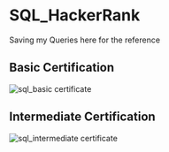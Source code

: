 # SQL_HackerRank

Saving my Queries here for the reference
## Basic Certification
![sql_basic certificate](https://user-images.githubusercontent.com/100975423/233550578-08847cd9-d820-46c2-966a-e0c0fc2408c6.jpg)
## Intermediate Certification
![sql_intermediate certificate](https://user-images.githubusercontent.com/100975423/233551466-9943299d-2177-44e9-a30e-d926acac55d1.jpg)
